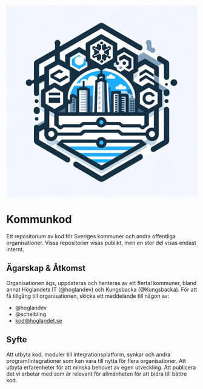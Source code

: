 ![Kommunkod](./kommunkod.png)

# Kommunkod
Ett repositorium av kod för Sveriges kommuner och andra offentliga organisationer. Vissa repositorier visas publikt, men en stor del visas endast internt.

## Ägarskap & Åtkomst
Organisationen ägs, uppdateras och hanteras av ett flertal kommuner, bland annat Höglandets IT (@hoglandev) och Kungsbacka (@Kungsbacka). För att få tillgång till organisationen, skicka ett meddelande till någon av:
- @hoglandev
- @scheibling
- kod@hoglandet.se

## Syfte
Att utbyta kod, moduler till integrationsplatform, synkar och andra program/integrationer som kan vara till nytta för flera organisationer. Att utbyta erfarenheter för att minska behovet av egen utveckling. Att publicera det vi arbetar med som är relevant för allmänheten för att bidra till bättre kod.